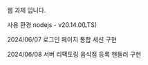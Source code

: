 웹 과제 입니다.

사용 환경
nodejs - v20.14.0(LTS)

2024/06/07
로그인 페이지 통합
세션 구현

2024/06/08
서버 리팩토링
음식점 등록 핸들러 구현


